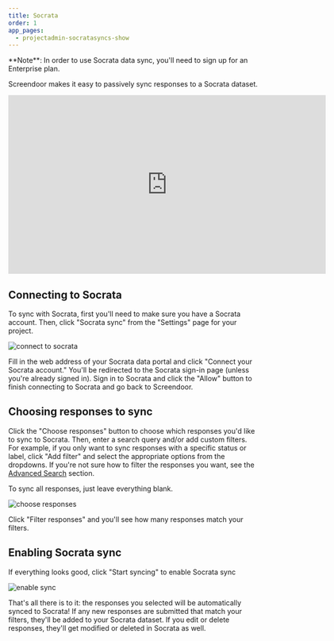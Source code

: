 ```yaml
---
title: Socrata
order: 1
app_pages:
  - projectadmin-socratasyncs-show
---
```


<div class='alert'>
    **Note**: In order to use Socrata data sync, you'll need to sign up for an Enterprise plan.
</div>

Screendoor makes it easy to passively sync responses to a Socrata dataset.

<div class='embedded_video_wrapper'>
  <iframe width="640" height="360" src="https://www.youtube.com/embed/gRVwX2q6i2w?rel=0&amp;showinfo=0" frameborder="0" allowfullscreen></iframe>
</div>

## Connecting to Socrata

To sync with Socrata, first you'll need to make sure you have a Socrata account. Then, click "Socrata sync" from the "Settings" page for your project.

![connect to socrata](../images/socrata_connect.png)

Fill in the web address of your Socrata data portal and click "Connect your Socrata account." You'll be redirected to the Socrata sign-in page (unless you're already signed in). Sign in to Socrata and click the "Allow" button to finish connecting to Socrata and go back to Screendoor.

## Choosing responses to sync

Click the "Choose responses" button to choose which responses you'd like to sync to Socrata. Then, enter a search query and/or add custom filters. For example, if you only want to sync responses with a specific status or label, click "Add filter" and select the appropriate options from the dropdowns. If you're not sure how to filter the responses you want, see the [Advanced Search](/articles/screendoor/responses/sorting_and_filtering_responses.html#advanced-search) section.

To sync all responses, just leave everything blank.

![choose responses](../images/socrata_choose_responses.png)

Click "Filter responses" and you'll see how many responses match your filters.

## Enabling Socrata sync

If everything looks good, click "Start syncing" to enable Socrata sync

![enable sync](../images/socrata_enable_sync.png)

That's all there is to it: the responses you selected will be automatically synced to Socrata! If any new responses are submitted that match your filters, they'll be added to your Socrata dataset. If you edit or delete responses, they'll get modified or deleted in Socrata as well.

